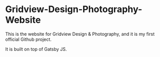 # Gridview-Design-Photography-Website

This is the website for Gridview Design & Photography, and it is my first official Github project.

It is built on top of Gatsby JS.
